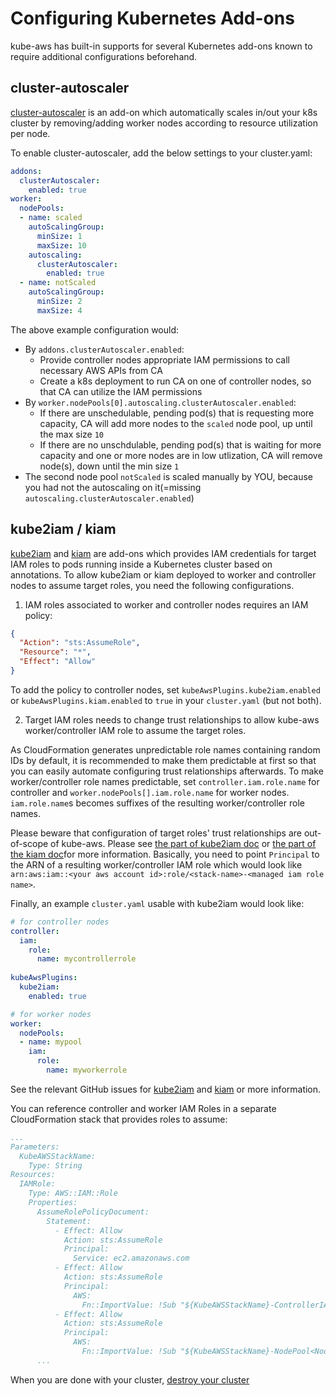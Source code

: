 # Configuring Kubernetes Add-ons

kube-aws has built-in supports for several Kubernetes add-ons known to require additional configurations beforehand.

## cluster-autoscaler

[cluster-autoscaler](https://github.com/kubernetes/autoscaler/tree/master/cluster-autoscaler) is an add-on which automatically
scales in/out your k8s cluster by removing/adding worker nodes according to resource utilization per node.

To enable cluster-autoscaler, add the below settings to your cluster.yaml:

```yaml
addons:
  clusterAutoscaler:
    enabled: true
worker:
  nodePools:
  - name: scaled
    autoScalingGroup:
      minSize: 1
      maxSize: 10
    autoscaling:
      clusterAutoscaler:
        enabled: true
  - name: notScaled
    autoScalingGroup:
      minSize: 2
      maxSize: 4
```

The above example configuration would:

* By `addons.clusterAutoscaler.enabled`:
  * Provide controller nodes appropriate IAM permissions to call necessary AWS APIs from CA
  * Create a k8s deployment to run CA on one of controller nodes, so that CA can utilize the IAM permissions
* By `worker.nodePools[0].autoscaling.clusterAutoscaler.enabled`:
  * If there are unschedulable, pending pod(s) that is requesting more capacity, CA will add more nodes to the `scaled` node pool, up until the max size `10`
  * If there are no unschdulable, pending pod(s) that is waiting for more capacity and one or more nodes are in low utlization, CA will remove node(s), down until the min size `1`
* The second node pool `notScaled` is scaled manually by YOU, because you had not the autoscaling on it(=missing `autoscaling.clusterAutoscaler.enabled`)

## kube2iam / kiam
 
[kube2iam](https://github.com/jtblin/kube2iam) and [kiam](https://github.com/uswitch/kiam) are add-ons which provides IAM credentials for target IAM roles to pods running inside a Kubernetes cluster based on annotations.
To allow kube2iam or kiam deployed to worker and controller nodes to assume target roles, you need the following configurations.

1. IAM roles associated to worker and controller nodes requires an IAM policy:
 
  ```json
  {
    "Action": "sts:AssumeRole",
    "Resource": "*",
    "Effect": "Allow"
  }
  ```

  To add the policy to controller nodes, set `kubeAwsPlugins.kube2iam.enabled` or `kubeAwsPlugins.kiam.enabled` to `true` in your `cluster.yaml` (but not both).

2. Target IAM roles needs to change trust relationships to allow kube-aws worker/controller IAM role to assume the target roles.

  As CloudFormation generates unpredictable role names containing random IDs by default, it is recommended to make them predictable at first so that you can easily automate configuring trust relationships afterwards.
  To make worker/controller role names predictable, set `controller.iam.role.name` for controller and `worker.nodePools[].iam.role.name` for worker nodes.
  `iam.role.name`s becomes suffixes of the resulting worker/controller role names. 
  
  Please beware that configuration of target roles' trust relationships are out-of-scope of kube-aws.
  Please see [the part of kube2iam doc](https://github.com/jtblin/kube2iam#iam-roles) or [the part of the kiam doc](https://github.com/uswitch/kiam/blob/master/docs/IAM.md)for more information.
  Basically, you need to point `Principal` to the ARN of a resulting worker/controller IAM role which would look like `arn:aws:iam::<your aws account id>:role/<stack-name>-<managed iam role name>`. 

Finally, an example `cluster.yaml` usable with kube2iam would look like:

```yaml
# for controller nodes
controller:
  iam:
    role:
      name: mycontrollerrole
 
kubeAwsPlugins:
  kube2iam:
    enabled: true

# for worker nodes
worker:
  nodePools:
  - name: mypool
    iam:
      role:
        name: myworkerrole
 ```

See the relevant GitHub issues for [kube2iam](https://github.com/kubernetes-incubator/kube-aws/issues/253) and [kiam](https://github.com/kubernetes-incubator/kube-aws/issues/1055) or more information.

You can reference controller and worker IAM Roles in a separate CloudFormation stack that provides roles to assume:

```yaml
...
Parameters:
  KubeAWSStackName:
    Type: String
Resources:
  IAMRole:
    Type: AWS::IAM::Role
    Properties:
      AssumeRolePolicyDocument:
        Statement:
          - Effect: Allow
            Action: sts:AssumeRole
            Principal:
              Service: ec2.amazonaws.com
          - Effect: Allow
            Action: sts:AssumeRole
            Principal:
              AWS:
                Fn::ImportValue: !Sub "${KubeAWSStackName}-ControllerIAMRoleArn"
          - Effect: Allow
            Action: sts:AssumeRole
            Principal:
              AWS:
                Fn::ImportValue: !Sub "${KubeAWSStackName}-NodePool<Node Pool Name>WorkerIAMRoleArn"
      ...
```

When you are done with your cluster, [destroy your cluster][getting-started-step-7]

[getting-started-step-1]: step-1-configure.md
[getting-started-step-2]: step-2-render.md
[getting-started-step-3]: step-3-launch.md
[getting-started-step-4]: step-4-update.md
[getting-started-step-5]: step-5-add-node-pool.md
[getting-started-step-6]: step-6-configure-add-ons.md
[getting-started-step-7]: step-7-destroy.md
